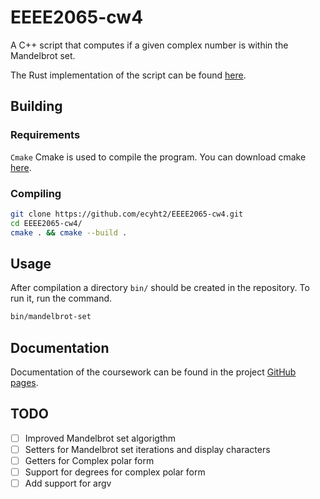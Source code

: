 # EEEE2065-cw4
A C++ script that computes if a given complex number is within the Mandelbrot set.

The Rust implementation of the script can be found [here](https://github.com/ecyht2/mandelbrot-set-rs).

## Building

### Requirements
`Cmake` Cmake is used to compile the program. You can download cmake [here](https://cmake.org/download/).

### Compiling

``` sh
git clone https://github.com/ecyht2/EEEE2065-cw4.git
cd EEEE2065-cw4/
cmake . && cmake --build .
```

## Usage

After compilation a directory `bin/` should be created in the repository. To run it, run the command.

``` sh
bin/mandelbrot-set
```

## Documentation

Documentation of the coursework can be found in the project [GitHub pages](https://ecyht2.github.io/EEEE2065-cw4/).

## TODO
* [ ] Improved Mandelbrot set algorigthm
* [ ] Setters for Mandelbrot set iterations and display characters
* [ ] Getters for Complex polar form
* [ ] Support for degrees for complex polar form
* [ ] Add support for argv
